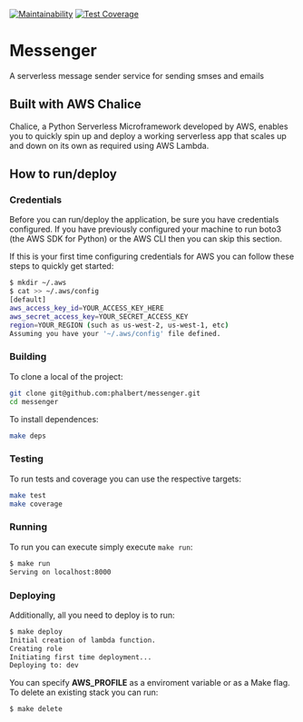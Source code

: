 [![Maintainability](https://api.codeclimate.com/v1/badges/b682d0ce3040893c6d81/maintainability)](https://codeclimate.com/github/phalbert/messenger/maintainability)
[![Test Coverage](https://api.codeclimate.com/v1/badges/b682d0ce3040893c6d81/test_coverage)](https://codeclimate.com/github/phalbert/messenger/test_coverage)

# Messenger

A serverless message sender service for sending smses and emails

## Built with AWS Chalice

Chalice, a Python Serverless Microframework developed by AWS, enables you to quickly spin up and deploy a working serverless app that scales up and down on its own as required using AWS Lambda.

## How to run/deploy

### Credentials

Before you can run/deploy the application, be sure you have credentials
configured.  If you have previously configured your machine to run boto3 (the
AWS SDK for Python) or the AWS CLI then you can skip this section.

If this is your first time configuring credentials for AWS you can follow these
steps to quickly get started:

```sh
$ mkdir ~/.aws
$ cat >> ~/.aws/config
[default]
aws_access_key_id=YOUR_ACCESS_KEY_HERE
aws_secret_access_key=YOUR_SECRET_ACCESS_KEY
region=YOUR_REGION (such as us-west-2, us-west-1, etc)
Assuming you have your '~/.aws/config' file defined.
```

### Building

To clone a local of the project:

```sh
git clone git@github.com:phalbert/messenger.git
cd messenger
```

To install dependences:

```sh
make deps
```

### Testing

To run tests and coverage you can use the respective targets:

```sh
make test
make coverage
```

### Running

To run you can execute simply execute `make run`:

```sh
$ make run
Serving on localhost:8000
```

### Deploying

Additionally, all you need to deploy is to run:

```sh
$ make deploy
Initial creation of lambda function.
Creating role
Initiating first time deployment...
Deploying to: dev
```

You can specify **AWS_PROFILE** as a enviroment variable or as a Make flag.
To delete an existing stack you can run:

```sh
$ make delete
```
